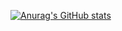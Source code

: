 [![Anurag's GitHub stats](https://github-readme-stats.vercel.app/api?username=Tackiti)](https://github.com/anuraghazra/github-readme-stats)
